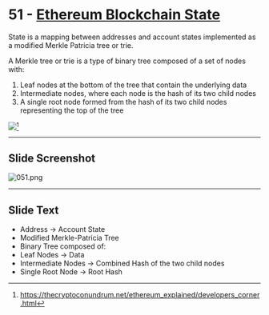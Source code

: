 # 51 - [Ethereum Blockchain State](Ethereum%20Blockchain%20State.md) 

State is a mapping between addresses and account states implemented as a modified Merkle Patricia tree or trie. 

A Merkle tree or trie is a type of binary tree composed of a set of nodes with:
1. Leaf nodes at the bottom of the tree that contain the underlying data
2. Intermediate nodes, where each node is the hash of its two child nodes
3. A single root node formed from the hash of its two child nodes representing the top of the tree

![](patricia-trie-1.png)[^1]
___
## Slide Screenshot
![051.png](../../images/ethereum101/051.png)
___
## Slide Text
- Address -> Account State
- Modified Merkle-Patricia Tree
- Binary Tree composed of:
- Leaf Nodes -> Data
- Intermediate Nodes -> Combined Hash of the two child nodes
- Single Root Node -> Root Hash

[^1]:https://thecryptoconundrum.net/ethereum_explained/developers_corner.html
